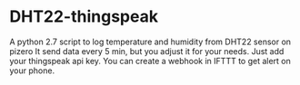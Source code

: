 # DHT22-thingspeak
A python 2.7 script to log temperature and humidity from DHT22 sensor on pizero
It send data every 5 min, but you adjust it for your needs.
Just add your thingspeak api key.
You can create a webhook in IFTTT to get alert on your phone.
